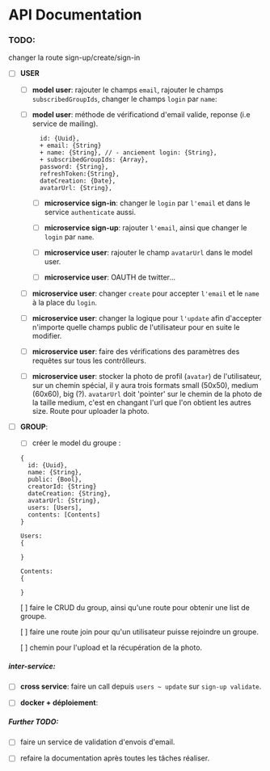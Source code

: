 # API Documentation

### TODO:

changer la route sign-up/create/sign-in

- [ ] **USER**

  - [ ] **model user**: rajouter le champs `email`, rajouter le champs `subscribedGroupIds`, changer le champs `login` par `name`:

  - [ ] **model user**: méthode de vérificationd d'email valide, reponse (i.e service de mailing).

    ```
      id: {Uuid},
      + email: {String}
      + name: {String}, // - anciement login: {String},
      + subscribedGroupIds: {Array},
      password: {String},
      refreshToken:{String},
      dateCreation: {Date},
      avatarUrl: {String},

    ```

    - [ ] **microservice sign-in**: changer le `login` par `l'email` et dans le service `authenticate` aussi.

    - [ ] **microservice sign-up**: rajouter `l'email`, ainsi que changer le `login` par `name`.

    - [ ] **microservice user**: rajouter le champ `avatarUrl` dans le model user.

    - [ ] **microservice user**: OAUTH de twitter...

  - [ ] **microservice user**: changer `create` pour accepter `l'email` et le `name` à la place du `login`.

  - [ ] **microservice user**: changer la logique pour `l'update` afin d'accepter n'importe quelle champs public de l'utilisateur pour en suite le modifier.

  - [ ] **microservice user**: faire des vérifications des paramètres des requêtes sur tous les contrôlleurs.

  - [ ] **microservice user**: stocker la photo de profil (`avatar`) de l'utilisateur, sur un chemin spécial, il y aura trois formats small (50x50), medium (60x60), big (?). `avatarUrl` doit 'pointer' sur le chemin de la photo de la taille medium, c'est en changant l'url que l'on obtient les autres size. Route pour uploader la photo.

- [ ] **GROUP**:

  - [ ] créer le model du groupe :

  ```
  {
    id: {Uuid},
    name: {String},
    public: {Bool},
    creatorId: {String}
    dateCreation: {String},
    avatarUrl: {String},
    users: [Users],
    contents: [Contents]
  }
  ```

  ```
  Users:
  {

  }
  ```

  ```
  Contents:
  {

  }
  ```

  [ ] faire le CRUD du group, ainsi qu'une route pour obtenir une list de groupe.

  [ ] faire une route join pour qu'un utilisateur puisse rejoindre un groupe.

  [ ] chemin pour l'upload et la récupération de la photo.

##### inter-service:

- [ ] **cross service**: faire un call depuis `users ~ update` sur `sign-up validate`.

- [ ] **docker + déploiement**:

##### Further TODO:

- [ ] faire un service de validation d'envois d'email.

- [ ] refaire la documentation après toutes les tâches réaliser.
